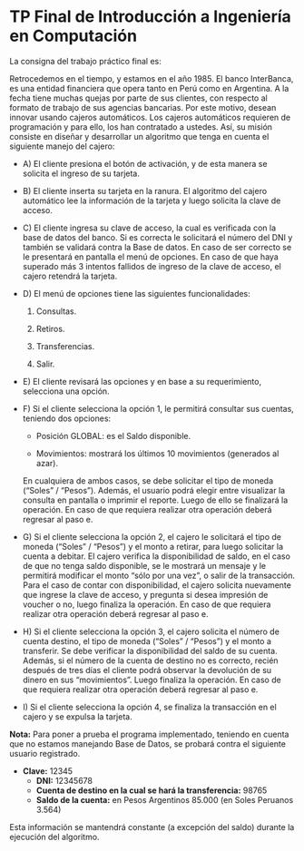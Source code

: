 # TP Final de Introducción a Ingeniería en Computación

La consigna del trabajo práctico final es:

Retrocedemos en el tiempo, y estamos en el año 1985. El banco InterBanca, es una entidad financiera que opera tanto en Perú como en Argentina. A la fecha tiene muchas quejas por parte de sus clientes, con respecto al formato de trabajo de sus agencias bancarias. Por este motivo, desean innovar usando cajeros automáticos. Los cajeros automáticos requieren de programación y para ello, los han contratado a ustedes. Así, su misión consiste en diseñar y desarrollar un algoritmo que tenga en cuenta el siguiente manejo del cajero:

- A) El cliente presiona el botón de activación, y de esta manera se solicita el ingreso de su tarjeta.

- B) El cliente inserta su tarjeta en la ranura. El algoritmo del cajero automático lee la información de la tarjeta y luego solicita la clave de acceso.

- C) El cliente ingresa su clave de acceso, la cual es verificada con la base de datos del banco. Si es correcta le solicitará el número del DNI y también se validará contra la Base de datos. En caso de ser correcto se le presentará en pantalla el menú de opciones. En caso de que haya superado más 3 intentos fallidos de ingreso de la clave de acceso, el cajero retendrá la tarjeta.

- D) El menú de opciones tiene las siguientes funcionalidades:

  1. Consultas.
  
  2. Retiros.
  
  3. Transferencias.
  
  4. Salir.

- E) El cliente revisará las opciones y en base a su requerimiento, selecciona una opción.

- F) Si el cliente selecciona la opción 1, le permitirá consultar sus cuentas, teniendo dos opciones: 
  
  - Posición GLOBAL: es el Saldo disponible. 
  
  - Movimientos: mostrará los últimos 10 movimientos (generados al azar).
  
  En cualquiera de ambos casos, se debe solicitar el tipo de moneda (“Soles” / “Pesos”). Además, el usuario podrá elegir entre visualizar la consulta en pantalla o imprimir el reporte. Luego de ello se finalizará la operación. En caso de que requiera realizar otra operación deberá regresar al paso e.

- G) Si el cliente selecciona la opción 2, el cajero le solicitará el tipo de moneda (“Soles” / “Pesos”) y el monto a retirar, para luego solicitar la cuenta a debitar. El cajero verifica la disponibilidad de saldo, en el caso de que no tenga saldo disponible, se le mostrará un mensaje y le permitirá modificar el monto “sólo por una vez”, o salir de la transacción. Para el caso de contar con disponibilidad, el cajero solicita nuevamente que ingrese la clave de acceso, y pregunta si desea impresión de voucher o no, luego finaliza la operación. En caso de que requiera realizar otra operación deberá regresar al paso e.

- H) Si el cliente selecciona la opción 3, el cajero solicita el número de cuenta destino, el tipo de moneda (“Soles” / “Pesos”) y el monto a transferir. Se debe verificar la disponibilidad del saldo de su cuenta. Además, si el número de la cuenta de destino no es correcto, recién después de tres días el cliente podrá observar la devolución de su dinero en sus “movimientos”. Luego finaliza la operación. En caso de que requiera realizar otra operación deberá regresar al paso e.

- I) Si el cliente selecciona la opción 4, se finaliza la transacción en el cajero y se expulsa la tarjeta.

**Nota:** Para poner a prueba el programa implementado, teniendo en cuenta que no estamos manejando Base de Datos, se probará contra el siguiente usuario registrado.

- **Clave:** 12345
  - **DNI:** 12345678
  - **Cuenta de destino en la cual se hará la transferencia:** 98765
  - **Saldo de la cuenta:** en Pesos Argentinos 85.000 (en Soles Peruanos 3.564)

Esta información se mantendrá constante (a excepción del saldo) durante la ejecución del algoritmo.
